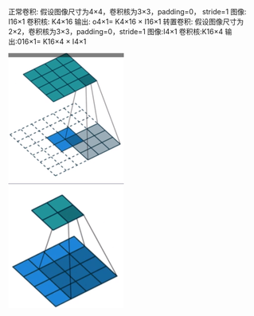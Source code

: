 正常卷积:
假设图像尺寸为4×4，卷积核为3×3，padding=0， stride=1
图像: I16×1  卷积核: K4×16  输出: o4×1= K4×16 × I16×1
转置卷积:
假设图像尺寸为2×2，卷积核为3×3，padding=0，stride=1
图像:I4×1 卷积核:K16×4 输出:016×1= K16×4 × I4×1

<img src="%E8%BD%AC%E7%BD%AE%E5%8D%B7%E7%A7%AF.assets/image-20201215114205332.png" alt="image-20201215114205332" style="zoom: 50%;" />